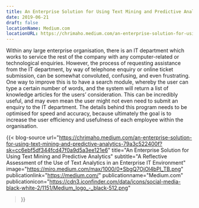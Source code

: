 ```yaml
---
title: An Enterprise Solution for Using Text Mining and Predictive Analytics
date: 2019-06-21
draft: false
locationName: Medium.com
locationURL: https://chrimaho.medium.com/an-enterprise-solution-for-using-text-mining-and-predictive-analytics-79a3c522400f?sk=cc6ebf5df344fcd47f0a9d5a3ee121e6
---
```


Within any large enterprise organisation, there is an IT department which works to service the rest of the company with any computer-related or technological enquiries. However, the process of requesting assistance from the IT department, by way of telephone enquiry or online ticket submission, can be somewhat convoluted, confusing, and even frustrating. One way to improve this is to have a search module, whereby the user can type a certain number of words, and the system will return a list of knowledge articles for the users’ consideration. This can be incredibly useful, and may even mean the user might not even need to submit an enquiry to the IT department. The details behind this program needs to be optimised for speed and accuracy, because ultimately the goal is to increase the user efficiency and usefulness of each employee within the organisation.

<!--more-->

{{< blog-source
    url="https://chrimaho.medium.com/an-enterprise-solution-for-using-text-mining-and-predictive-analytics-79a3c522400f?sk=cc6ebf5df344fcd47f0a9d5a3ee121e6"
    title="An Enterprise Solution for Using Text Mining and Predictive Analytics"
    subtitle="A Reflective Assessment of the Use of Text Analytics in an Enterprise IT Environment"
    image="https://miro.medium.com/max/1000/0*SbgQ7OjOl4bPI_TB.png"
    publicationlink="https://medium.com/"
    publicationname="Medium.com"
    publicationicon="https://cdn3.iconfinder.com/data/icons/social-media-black-white-2/1151/Medium_logo_-_black-512.png"
>}}